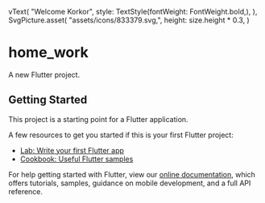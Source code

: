 
vText(
               "Welcome Korkor",
             style: TextStyle(fontWeight: FontWeight.bold,),
           ),
           SvgPicture.asset(
             "assets/icons/833379.svg,",
             height: size.height * 0.3,
           )
# home_work

A new Flutter project.

## Getting Started

This project is a starting point for a Flutter application.

A few resources to get you started if this is your first Flutter project:

- [Lab: Write your first Flutter app](https://flutter.dev/docs/get-started/codelab)
- [Cookbook: Useful Flutter samples](https://flutter.dev/docs/cookbook)

For help getting started with Flutter, view our
[online documentation](https://flutter.dev/docs), which offers tutorials,
samples, guidance on mobile development, and a full API reference.
